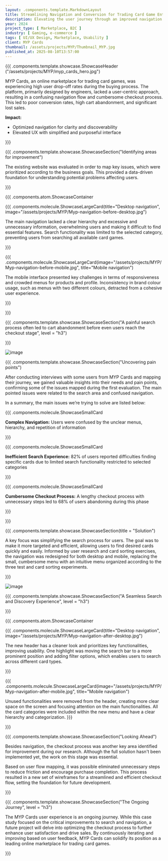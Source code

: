 ```yaml
---
layout: .components.template.MarkdownLayout
title: Streamlining Navigation and Conversion for Trading Card Game Enthusiasts
description: Elevating the user journey through an improved navigation and visual design of MYP Cards website.
year: 2024
project_type: [ Marketplace, B2C ]
industry: [ Gaming, e-commerce ]
tags: [ UI/UX Design, Marketplace, Usability ]
client: MYP Cards
thumbnail: /assets/projects/MYP/Thumbnail_MYP.jpg
published_at: 2025-08-10T13:57:00
---
```


{{{ .components.template.showcase.ShowcaseHeader ("/assets/projects/MYP/myp_cards_hero.jpg")

MYP Cards, an online marketplace for trading card games, was experiencing high user drop-off rates during the buying
process. The platform, primarily designed by engineers, lacked a user-centric approach, resulting in a confusing
navigation flow and cumbersome checkout process. This led to poor conversion rates, high cart abandonment, and
significant lost sales.

**Impact:**
- Optimized navigation for clarity and discoverability
- Elevated UX with simplified and purposeful interface

}}}

{{{ .components.template.showcase.ShowcaseSection("Identifying areas for improvement")

The existing website was evaluated in order to map key issues, which were prioritized according to the business goals.
This provided a data-driven foundation for understanding potential problems affecting users.

}}}

{{{ .components.atom.ShowcaseContainer

{{{ .components.molecule.ShowcaseLargeCard(title="Desktop navigation", image="/assets/projects/MYP/Myp-navigation-before-desktop.jpg")

The main navigation lacked a clear hierarchy and excessive and unnecessary information, overwhelming users and making it difficult to find essential features.  Search functionality was limited to the selected category, preventing users from searching all available card games.

}}}


{{{ .components.molecule.ShowcaseLargeCard(image="/assets/projects/MYP/Myp-navigation-before-mobile.jpg", title="Mobile navigation")

The mobile interface presented key challenges in terms of responsiveness and crowded menus for products and profile. Inconsistency in brand colour usage, such as menus with two different colours, detracted from a cohesive user experience.

}}}

}}}

{{{ .components.template.showcase.ShowcaseSection("A painful search process often led to cart abandonment before even users reach the checkout stage", level = "h3")

}}}

![image](/assets/projects/MYP/Myp-abandoned-rates.jpg)


{{{ .components.template.showcase.ShowcaseSection("Uncovering pain points")

After conducting interviews with some users from MYP Cards and mapping their journey, we gained valuable insights into
their needs and pain points, confirming some of the issues mapped during the first evaluation. The main pointed issues
were related to the search area and confused navigation.

In a summary, the main issues we’re trying to solve are listed below:

{{{ .components.molecule.ShowcaseSmallCard

**Complex Navigation:** Users were confused by the unclear menus, hierarchy, and repetition of information

}}}

{{{ .components.molecule.ShowcaseSmallCard

**Inefficient Search Experience:** 82% of users reported difficulties finding specific cards due to limited search functionality restricted to selected categories

}}}

{{{ .components.molecule.ShowcaseSmallCard

**Cumbersome Checkout Process:** A lengthy checkout process with unnecessary steps led to 68% of users abandoning during this phase

}}}

}}}

{{{ .components.template.showcase.ShowcaseSection(title = "Solution")

A key focus was simplifying the search process for users. The goal was to make it more targeted and efficient, allowing
users to find desired cards quickly and easily. Informed by user research and card sorting exercises, the navigation was redesigned for both desktop and mobile, replacing the small, cumbersome menu with an intuitive menu organized according to the three test and card sorting experiments.

}}}

![image](/assets/projects/MYP/Myp-process.jpg)

{{{ .components.template.showcase.ShowcaseSection("A Seamless Search and Discovery Experience", level = "h3")

}}}

{{{ .components.atom.ShowcaseContainer

{{{ .components.molecule.ShowcaseLargeCard(title="Desktop navigation", image="/assets/projects/MYP/Myp-navigation-after-desktop.jpg")

The new header has a cleaner look and prioritizes key functionalities, improving usability. One highlight was moving the search bar to a more prominent position and adding filter options, which enables users to search across different card types.

}}}


{{{ .components.molecule.ShowcaseLargeCard(image="/assets/projects/MYP/Myp-navigation-after-mobile.jpg", title="Mobile navigation")

Unused functionalities were removed from the header, creating more clear space on the screen and focusing attention on the main functionalities. All the card categories were included within the new menu and have a clear hierarchy and categorization.
}}}

}}}

{{{ .components.template.showcase.ShowcaseSection("Looking Ahead")

Besides navigation, the checkout process was another key area identified for improvement during our research. Although the full solution hasn't been implemented yet, the work on this stage was essential.

Based on user flow mapping, it was possible eliminated unnecessary steps to reduce friction and encourage purchase completion. This process resulted in a new set of wireframes for a streamlined and efficient checkout flow, setting the foundation for future development.

}}}

{{{ .components.template.showcase.ShowcaseSection("The Ongoing Journey", level = "h3")

The MYP Cards user experience is an ongoing journey. While this case study focused on the critical improvements to search and navigation, a future project will delve into optimizing the checkout process to further enhance user satisfaction and drive sales. By continuously iterating and improving based on user feedback, MYP Cards can solidify its position as a leading online marketplace for trading card games.

}}}


